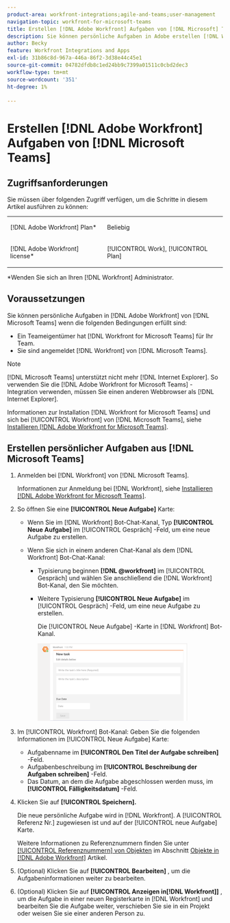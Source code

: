 ```yaml
---
product-area: workfront-integrations;agile-and-teams;user-management
navigation-topic: workfront-for-microsoft-teams
title: Erstellen [!DNL Adobe Workfront] Aufgaben von [!DNL Microsoft] Teams
description: Sie können persönliche Aufgaben in Adobe erstellen [!DNL Workfront] von Microsoft Teams aus, wenn der Teameigentümer installiert und konfiguriert hat [!DNL Workfront] für Microsoft Teams für Ihr Team, und Sie sind von Microsoft Teams aus bei Workfront angemeldet.
author: Becky
feature: Workfront Integrations and Apps
exl-id: 31b86c8d-967a-446a-86f2-3d38e44c45e1
source-git-commit: 04782dfdb8c1ed24bb9c7399a01511c0cbd2dec3
workflow-type: tm+mt
source-wordcount: '351'
ht-degree: 1%

---
```


# Erstellen [!DNL Adobe Workfront] Aufgaben von [!DNL Microsoft Teams]

## Zugriffsanforderungen

Sie müssen über folgenden Zugriff verfügen, um die Schritte in diesem Artikel ausführen zu können:

<table style="table-layout:auto"> 
 <col> 
 <col> 
 <tbody> 
  <tr> 
   <td role="rowheader">[!DNL Adobe Workfront] Plan*</td> 
   <td> <p>Beliebig</p> </td> 
  </tr> 
  <tr> 
   <td role="rowheader">[!DNL Adobe Workfront] license*</td> 
   <td> <p>[!UICONTROL Work], [!UICONTROL Plan]</p> </td> 
  </tr>
 </tbody> 
</table>

&#42;Wenden Sie sich an Ihren [!DNL Workfront] Administrator.

## Voraussetzungen

Sie können persönliche Aufgaben in [!DNL Adobe Workfront] von [!DNL Microsoft Teams] wenn die folgenden Bedingungen erfüllt sind:

* Ein Teameigentümer hat [!DNL Workfront for Microsoft Teams] für Ihr Team.
* Sie sind angemeldet [!DNL Workfront] von [!DNL Microsoft Teams].

>[!NOTE]
>
>[!DNL Microsoft Teams] unterstützt nicht mehr [!DNL Internet Explorer]. So verwenden Sie die [!DNL Adobe Workfront for Microsoft Teams] -Integration verwenden, müssen Sie einen anderen Webbrowser als [!DNL Internet Explorer].

Informationen zur Installation [!DNL Workfront for Microsoft Teams] und sich bei [!UICONTROL Workfront] von [!DNL Microsoft Teams], siehe [Installieren [!DNL Adobe Workfront for Microsoft Teams]](../../workfront-integrations-and-apps/using-workfront-with-microsoft-teams/install-workfront-ms-teams.md).

## Erstellen persönlicher Aufgaben aus [!DNL Microsoft Teams]

1. Anmelden bei [!DNL Workfront] von [!DNL Microsoft Teams].

   Informationen zur Anmeldung bei [!DNL Workfront], siehe [Installieren [!DNL Adobe Workfront for Microsoft Teams]](../../workfront-integrations-and-apps/using-workfront-with-microsoft-teams/install-workfront-ms-teams.md).

1. So öffnen Sie eine **[!UICONTROL Neue Aufgabe]** Karte:

   * Wenn Sie im [!DNL Workfront] Bot-Chat-Kanal, Typ **[!UICONTROL Neue Aufgabe]** im [!UICONTROL Gespräch] -Feld, um eine neue Aufgabe zu erstellen.
   * Wenn Sie sich in einem anderen Chat-Kanal als dem [!DNL Workfront] Bot-Chat-Kanal:

      * Typisierung beginnen **[!DNL @workfront]** im [!UICONTROL Gespräch] und wählen Sie anschließend die [!DNL Workfront] Bot-Kanal, den Sie möchten.
      * Weitere Typisierung **[!UICONTROL Neue Aufgabe]** im [!UICONTROL Gespräch] -Feld, um eine neue Aufgabe zu erstellen.

         Die [!UICONTROL Neue Aufgabe] -Karte in [!DNL Workfront] Bot-Kanal.

         ![ms_teams_new_task_card.png](assets/ms-teams-new-task-card-350x181.png)

1. Im [!UICONTROL Workfront] Bot-Kanal: Geben Sie die folgenden Informationen im [!UICONTROL Neue Aufgabe] Karte:

   * Aufgabenname im **[!UICONTROL Den Titel der Aufgabe schreiben]** -Feld.
   * Aufgabenbeschreibung im **[!UICONTROL Beschreibung der Aufgaben schreiben]** -Feld.
   * Das Datum, an dem die Aufgabe abgeschlossen werden muss, im **[!UICONTROL Fälligkeitsdatum]** -Feld.

1. Klicken Sie auf **[!UICONTROL Speichern].**

   Die neue persönliche Aufgabe wird in [!DNL Workfront]. A [!UICONTROL Referenz Nr.] zugewiesen ist und auf der [!UICONTROL neue Aufgabe] Karte.

   Weitere Informationen zu Referenznummern finden Sie unter [[!UICONTROL Referenznummern] von Objekten](../../workfront-basics/navigate-workfront/workfront-navigation/understand-objects.md#understanding-reference-numbers-of-objects) im Abschnitt [Objekte in [!DNL Adobe Workfront]](../../workfront-basics/navigate-workfront/workfront-navigation/understand-objects.md) Artikel.

1. (Optional) Klicken Sie auf **[!UICONTROL Bearbeiten]** , um die Aufgabeninformationen weiter zu bearbeiten.
1. (Optional) Klicken Sie auf **[!UICONTROL Anzeigen in[!DNL Workfront]]** , um die Aufgabe in einer neuen Registerkarte in [!DNL Workfront] und bearbeiten Sie die Aufgabe weiter, verschieben Sie sie in ein Projekt oder weisen Sie sie einer anderen Person zu.
